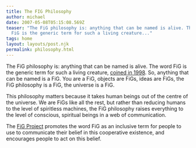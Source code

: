 ```yaml
---
title: The FIG Philosophy
author: michael
date: 2007-05-08T05:15:08.569Z
teaser: "The FiG philosophy is: anything that can be named is alive. The word
  FiG is the generic term for such a living creature..."
tags: home
layout: layouts/post.njk
permalink: philosophy.html
---
```

The FiG philosophy is: anything that can be named is alive. The word FiG is the generic term for such a living creature, [coined in 1998](./figstory.md). So, anything that can be named is a FiG. You are a FiG, objects are FiGs, ideas are FiGs, the FiG philosophy is a FiG, the universe is a FiG.

This philosophy matters because it takes human beings out of the centre of the universe. We are FiGs like all the rest, but rather than reducing humans to the level of spiritless machines, the FiG philosophy raises everything to the level of conscious, spiritual beings in a web of communication.

The [FiG Project](./project.md) promotes the word FiG as an inclusive term for people to use to communicate their belief in this cooperative existence, and encourages people to act on this belief.